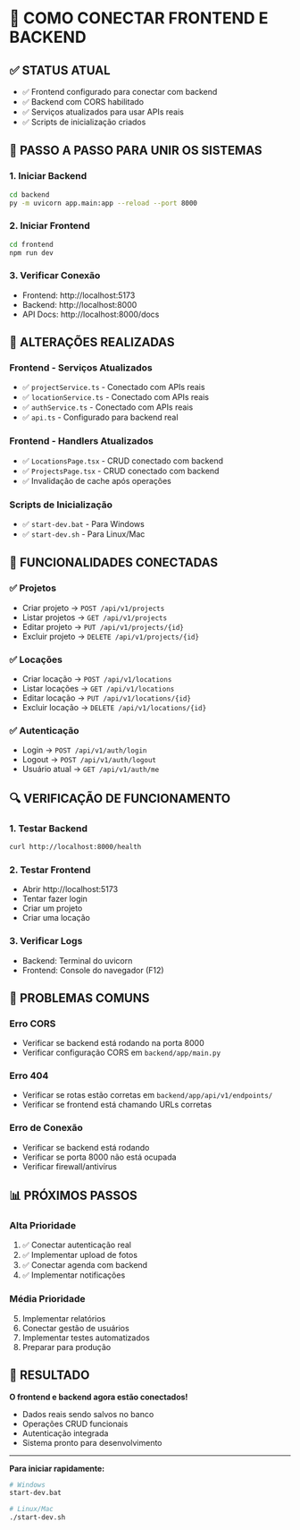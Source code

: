 # 🔗 **COMO CONECTAR FRONTEND E BACKEND**

## ✅ **STATUS ATUAL**

- ✅ Frontend configurado para conectar com backend
- ✅ Backend com CORS habilitado
- ✅ Serviços atualizados para usar APIs reais
- ✅ Scripts de inicialização criados

## 🚀 **PASSO A PASSO PARA UNIR OS SISTEMAS**

### **1. Iniciar Backend**

```bash
cd backend
py -m uvicorn app.main:app --reload --port 8000
```

### **2. Iniciar Frontend**

```bash
cd frontend
npm run dev
```

### **3. Verificar Conexão**

- Frontend: http://localhost:5173
- Backend: http://localhost:8000
- API Docs: http://localhost:8000/docs

## 🔧 **ALTERAÇÕES REALIZADAS**

### **Frontend - Serviços Atualizados**

- ✅ `projectService.ts` - Conectado com APIs reais
- ✅ `locationService.ts` - Conectado com APIs reais
- ✅ `authService.ts` - Conectado com APIs reais
- ✅ `api.ts` - Configurado para backend real

### **Frontend - Handlers Atualizados**

- ✅ `LocationsPage.tsx` - CRUD conectado com backend
- ✅ `ProjectsPage.tsx` - CRUD conectado com backend
- ✅ Invalidação de cache após operações

### **Scripts de Inicialização**

- ✅ `start-dev.bat` - Para Windows
- ✅ `start-dev.sh` - Para Linux/Mac

## 🎯 **FUNCIONALIDADES CONECTADAS**

### **✅ Projetos**

- Criar projeto → `POST /api/v1/projects`
- Listar projetos → `GET /api/v1/projects`
- Editar projeto → `PUT /api/v1/projects/{id}`
- Excluir projeto → `DELETE /api/v1/projects/{id}`

### **✅ Locações**

- Criar locação → `POST /api/v1/locations`
- Listar locações → `GET /api/v1/locations`
- Editar locação → `PUT /api/v1/locations/{id}`
- Excluir locação → `DELETE /api/v1/locations/{id}`

### **✅ Autenticação**

- Login → `POST /api/v1/auth/login`
- Logout → `POST /api/v1/auth/logout`
- Usuário atual → `GET /api/v1/auth/me`

## 🔍 **VERIFICAÇÃO DE FUNCIONAMENTO**

### **1. Testar Backend**

```bash
curl http://localhost:8000/health
```

### **2. Testar Frontend**

- Abrir http://localhost:5173
- Tentar fazer login
- Criar um projeto
- Criar uma locação

### **3. Verificar Logs**

- Backend: Terminal do uvicorn
- Frontend: Console do navegador (F12)

## 🚨 **PROBLEMAS COMUNS**

### **Erro CORS**

- Verificar se backend está rodando na porta 8000
- Verificar configuração CORS em `backend/app/main.py`

### **Erro 404**

- Verificar se rotas estão corretas em `backend/app/api/v1/endpoints/`
- Verificar se frontend está chamando URLs corretas

### **Erro de Conexão**

- Verificar se backend está rodando
- Verificar se porta 8000 não está ocupada
- Verificar firewall/antivírus

## 📊 **PRÓXIMOS PASSOS**

### **Alta Prioridade**

1. ✅ Conectar autenticação real
2. ✅ Implementar upload de fotos
3. ✅ Conectar agenda com backend
4. ✅ Implementar notificações

### **Média Prioridade**

5. Implementar relatórios
6. Conectar gestão de usuários
7. Implementar testes automatizados
8. Preparar para produção

## 🎉 **RESULTADO**

**O frontend e backend agora estão conectados!**

- Dados reais sendo salvos no banco
- Operações CRUD funcionais
- Autenticação integrada
- Sistema pronto para desenvolvimento

---

**Para iniciar rapidamente:**

```bash
# Windows
start-dev.bat

# Linux/Mac
./start-dev.sh
```

